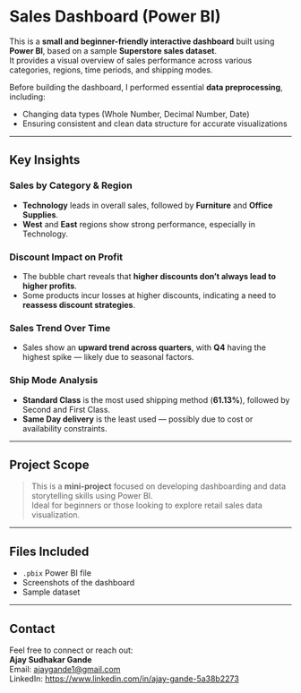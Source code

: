 # Sales Dashboard (Power BI)

This is a **small and beginner-friendly interactive dashboard** built using **Power BI**, based on a sample **Superstore sales dataset**.  
It provides a visual overview of sales performance across various categories, regions, time periods, and shipping modes.

Before building the dashboard, I performed essential **data preprocessing**, including:
- Changing data types (Whole Number, Decimal Number, Date)
- Ensuring consistent and clean data structure for accurate visualizations

---

## Key Insights

### Sales by Category & Region
- **Technology** leads in overall sales, followed by **Furniture** and **Office Supplies**.
- **West** and **East** regions show strong performance, especially in Technology.

### Discount Impact on Profit
- The bubble chart reveals that **higher discounts don’t always lead to higher profits**.
- Some products incur losses at higher discounts, indicating a need to **reassess discount strategies**.

### Sales Trend Over Time
- Sales show an **upward trend across quarters**, with **Q4** having the highest spike — likely due to seasonal factors.

### Ship Mode Analysis
- **Standard Class** is the most used shipping method (**61.13%**), followed by Second and First Class.
- **Same Day delivery** is the least used — possibly due to cost or availability constraints.

---

## Project Scope

> This is a **mini-project** focused on developing dashboarding and data storytelling skills using Power BI.  
> Ideal for beginners or those looking to explore retail sales data visualization.

---

## Files Included
- `.pbix` Power BI file
- Screenshots of the dashboard
- Sample dataset

---

## Contact

Feel free to connect or reach out:  
**Ajay Sudhakar Gande**  
Email: ajaygande1@gmail.com  
LinkedIn: https://www.linkedin.com/in/ajay-gande-5a38b2273
